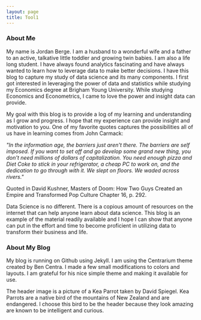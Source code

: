 ```yaml
---
layout: page
title: Tool1
---
```


### About Me

My name is Jordan Berge. I am a husband to a wonderful wife and a father to an active, talkative little toddler and growing twin babies. I am also a life long student. I have always found analytics fascinating and have always wanted to learn how to leverage data to make better decisions. I have this blog to capture my study of data science and its many components. I first got interested in leveraging the power of data and statistics while studying my Economics degree at Brigham Young University. While studying Economics and Econometrics, I came to love the power and insight data can provide.

My goal with this blog is to provide a log of my learning and understanding as I grow and progress. I hope that my experience can provide insight and motivation to you. One of my favorite quotes captures the possibilities all of us have in learning comes from John Carmack:

*"In the information age, the barriers just aren't there. The barriers are self imposed. If you want to set off and go develop some grand new thing, you don't need millions of dollars of capitalization. You need enough pizza and Diet Coke to stick in your refrigerator, a cheap PC to work on, and the dedication to go through with it. We slept on floors. We waded across rivers."*

Quoted in David Kushner, Masters of Doom: How Two Guys Created an Empire and Transformed Pop Culture Chapter 16, p. 292.

Data Science is no different. There is a copious amount of resources on the internet that can help anyone learn about data science. This blog is an example of the material readily available and I hope I can show that anyone can put in the effort and time to become proficient in utilizing data to transform their business and life.

### About My Blog

My blog is running on Github using Jekyll. I am using the Centrarium theme created by Ben Centra. I made a few small modifications to colors and layouts. I am grateful for his nice simple theme and making it available for use.

The header image is a picture of a Kea Parrot taken by David Spiegel. Kea Parrots are a native bird of the mountains of New Zealand and are endangered. I choose this bird to be the header because they look amazing are known to be intelligent and curious.

